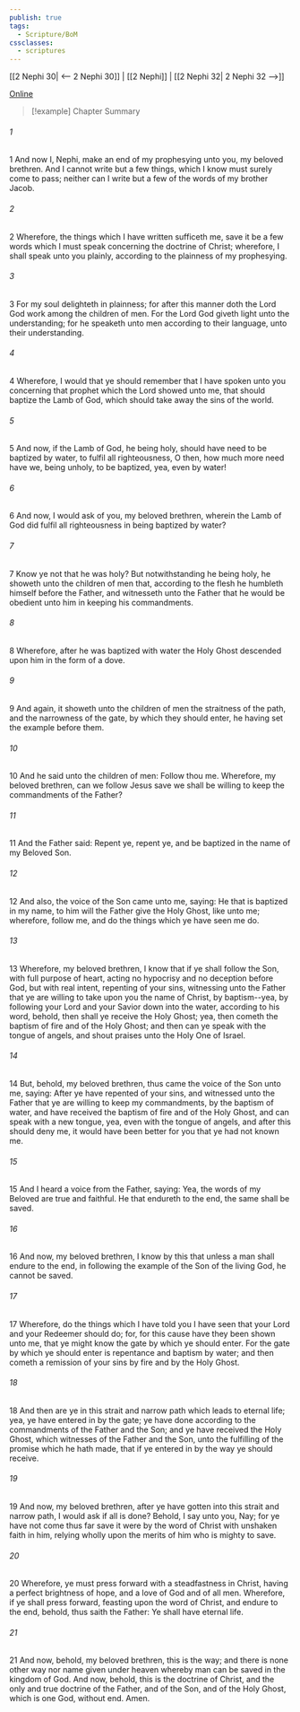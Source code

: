 ```yaml
---
publish: true
tags:
  - Scripture/BoM
cssclasses:
  - scriptures
---
```

[[2 Nephi 30| <-- 2 Nephi 30]] | [[2 Nephi]] | [[2 Nephi 32| 2 Nephi 32 -->]]

[Online](https://churchofjesuschrist.org/study/scriptures/bofm/2-ne/31?lang=eng)

>[!example] Chapter Summary
>
###### 1
1 And now I, Nephi, make an end of my prophesying unto you, my beloved brethren. And I cannot write but a few things, which I know must surely come to pass; neither can I write but a few of the words of my brother Jacob.
###### 2
2 Wherefore, the things which I have written sufficeth me, save it be a few words which I must speak concerning the doctrine of Christ; wherefore, I shall speak unto you plainly, according to the plainness of my prophesying.
###### 3
3 For my soul delighteth in plainness; for after this manner doth the Lord God work among the children of men. For the Lord God giveth light unto the understanding; for he speaketh unto men according to their language, unto their understanding.
###### 4
4 Wherefore, I would that ye should remember that I have spoken unto you concerning that prophet which the Lord showed unto me, that should baptize the Lamb of God, which should take away the sins of the world.
###### 5
5 And now, if the Lamb of God, he being holy, should have need to be baptized by water, to fulfil all righteousness, O then, how much more need have we, being unholy, to be baptized, yea, even by water!
###### 6
6 And now, I would ask of you, my beloved brethren, wherein the Lamb of God did fulfil all righteousness in being baptized by water?
###### 7
7 Know ye not that he was holy? But notwithstanding he being holy, he showeth unto the children of men that, according to the flesh he humbleth himself before the Father, and witnesseth unto the Father that he would be obedient unto him in keeping his commandments.
###### 8
8 Wherefore, after he was baptized with water the Holy Ghost descended upon him in the form of a dove.
###### 9
9 And again, it showeth unto the children of men the straitness of the path, and the narrowness of the gate, by which they should enter, he having set the example before them.
###### 10
10 And he said unto the children of men: Follow thou me. Wherefore, my beloved brethren, can we follow Jesus save we shall be willing to keep the commandments of the Father?
###### 11
11 And the Father said: Repent ye, repent ye, and be baptized in the name of my Beloved Son.
###### 12
12 And also, the voice of the Son came unto me, saying: He that is baptized in my name, to him will the Father give the Holy Ghost, like unto me; wherefore, follow me, and do the things which ye have seen me do.
###### 13
13 Wherefore, my beloved brethren, I know that if ye shall follow the Son, with full purpose of heart, acting no hypocrisy and no deception before God, but with real intent, repenting of your sins, witnessing unto the Father that ye are willing to take upon you the name of Christ, by baptism--yea, by following your Lord and your Savior down into the water, according to his word, behold, then shall ye receive the Holy Ghost; yea, then cometh the baptism of fire and of the Holy Ghost; and then can ye speak with the tongue of angels, and shout praises unto the Holy One of Israel.
###### 14
14 But, behold, my beloved brethren, thus came the voice of the Son unto me, saying: After ye have repented of your sins, and witnessed unto the Father that ye are willing to keep my commandments, by the baptism of water, and have received the baptism of fire and of the Holy Ghost, and can speak with a new tongue, yea, even with the tongue of angels, and after this should deny me, it would have been better for you that ye had not known me.
###### 15
15 And I heard a voice from the Father, saying: Yea, the words of my Beloved are true and faithful. He that endureth to the end, the same shall be saved.
###### 16
16 And now, my beloved brethren, I know by this that unless a man shall endure to the end, in following the example of the Son of the living God, he cannot be saved.
###### 17
17 Wherefore, do the things which I have told you I have seen that your Lord and your Redeemer should do; for, for this cause have they been shown unto me, that ye might know the gate by which ye should enter. For the gate by which ye should enter is repentance and baptism by water; and then cometh a remission of your sins by fire and by the Holy Ghost.
###### 18
18 And then are ye in this strait and narrow path which leads to eternal life; yea, ye have entered in by the gate; ye have done according to the commandments of the Father and the Son; and ye have received the Holy Ghost, which witnesses of the Father and the Son, unto the fulfilling of the promise which he hath made, that if ye entered in by the way ye should receive.
###### 19
19 And now, my beloved brethren, after ye have gotten into this strait and narrow path, I would ask if all is done? Behold, I say unto you, Nay; for ye have not come thus far save it were by the word of Christ with unshaken faith in him, relying wholly upon the merits of him who is mighty to save.
###### 20
20 Wherefore, ye must press forward with a steadfastness in Christ, having a perfect brightness of hope, and a love of God and of all men. Wherefore, if ye shall press forward, feasting upon the word of Christ, and endure to the end, behold, thus saith the Father: Ye shall have eternal life.
###### 21
21 And now, behold, my beloved brethren, this is the way; and there is none other way nor name given under heaven whereby man can be saved in the kingdom of God. And now, behold, this is the doctrine of Christ, and the only and true doctrine of the Father, and of the Son, and of the Holy Ghost, which is one God, without end. Amen.



